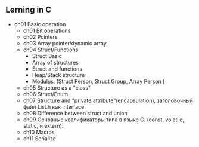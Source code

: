 ## Lerning in C

- ch01 Basic operation
    - ch01 Bit operations
    - ch02 Pointers
    - ch03 Array pointer/dynamic array
    - ch04 Struct/Functions
        - Struct Basic
        - Array of structures
        - Struct and functions
        - Heap/Stack structure
        - Modulus: (Struct Person, Struct Group, Array Person )
    - ch05 Structure as a "class"
    - ch06 Struct/Enum
    - ch07 Structure and "private attribute"(encapsulation), заголовочный файл List.h как interface.
    - ch08 Difference between struct and union
    - ch09 Основные квалификаторы типа в языке C. (const, volatile, static, и extern).
    - ch10 Macros
    - ch11 Serialize